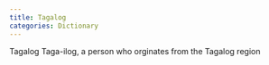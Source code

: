 ```yaml
---
title: Tagalog
categories: Dictionary
---
```


Tagalog
    Taga-ilog, a person who orginates from the Tagalog region